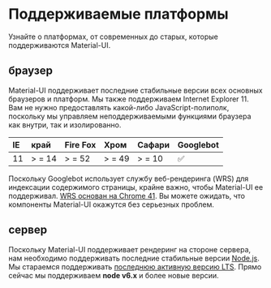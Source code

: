 # Поддерживаемые платформы

<p class="description">Узнайте о платформах, от современных до старых, которые поддерживаются Material-UI.</p>

## браузер

Material-UI поддерживает последние стабильные версии всех основных браузеров и платформ. Мы также поддерживаем Internet Explorer 11. Вам не нужно предоставлять какой-либо JavaScript-полиполк, поскольку мы управляем неподдерживаемыми функциями браузера как внутри, так и изолированно.

| IE | край   | Fire Fox | Хром   | Сафари | Googlebot |
|:-- |:------ |:-------- |:------ |:------ |:--------- |
| 11 | > = 14 | > = 52   | > = 49 | > = 10 | ✅         |

Поскольку Googlebot использует службу веб-рендеринга (WRS) для индексации содержимого страницы, крайне важно, чтобы Material-UI ее поддерживал. [WRS основан на Chrome 41](https://developers.google.com/search/docs/guides/rendering). Вы можете ожидать, что компоненты Material-UI окажутся без серьезных проблем.

## сервер

Поскольку Material-UI поддерживает рендеринг на стороне сервера, нам необходимо поддерживать последние стабильные версии [Node.js](https://github.com/nodejs/node). Мы стараемся поддерживать [последнюю активную версию LTS](https://github.com/nodejs/Release#lts-schedule1). Прямо сейчас мы поддерживаем **node v6.x** и более новые версии.
